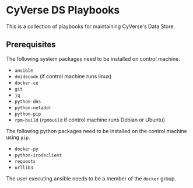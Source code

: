 # CyVerse DS Playbooks

This is a collection of playbooks for maintaining CyVerse's Data Store.


## Prerequisites

The following system packages need to be installed on control machine.

* `ansible`
* `dmidecode` (if control machine runs linux)
* `docker-ce` 
* `git`
* `jq`
* `python-dns`
* `python-netaddr`
* `python-pip`
* `rpm-build` (`rpmbuild` if control machine runs Debian or Ubuntu)

The following python packages need to be installed on the control machine using `pip`.

* `docker-py`
* `python-irodsclient`
* `requests`
* `urllib3`

The user executing ansible needs to be a member of the `docker` group.
